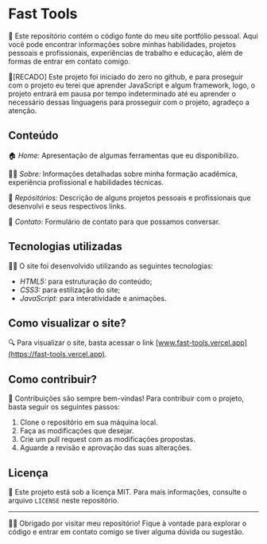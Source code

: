 # Fast Tools

📁 Este repositório contém o código fonte do meu site portfólio pessoal. Aqui você pode encontrar informações sobre minhas habilidades, projetos pessoais e profissionais, experiências de trabalho e educação, além de formas de entrar em contato comigo.

📢[RECADO] Este projeto foi iniciado do zero no github, e para proseguir com o projeto eu terei que aprender JavaScript e algum framework, logo, o projeto entrará em pausa por tempo indeterminado até eu aprender o necessário dessas linguagens para prosseguir com o projeto, agradeço a atenção.

## Conteúdo

🏠 *Home:* Apresentação de algumas ferramentas que eu disponibilizo.

🙋‍♂️ *Sobre:* Informações detalhadas sobre minha formação acadêmica, experiência profissional e habilidades técnicas.

📂 *Repósitórios:* Descrição de alguns projetos pessoais e profissionais que desenvolvi e seus respectivos links.

📧 *Contato:* Formulário de contato para que possamos conversar.

## Tecnologias utilizadas

👨‍💻 O site foi desenvolvido utilizando as seguintes tecnologias:

- *HTML5:* para estruturação do conteúdo;
- *CSS3:* para estilização do site;
- *JavaScript:* para interatividade e animações.

## Como visualizar o site?

🔍 Para visualizar o site, basta acessar o link [www.fast-tools.vercel.app](https://fast-tools.vercel.app).

## Como contribuir?

🤝 Contribuições são sempre bem-vindas! Para contribuir com o projeto, basta seguir os seguintes passos:

1. Clone o repositório em sua máquina local.
2. Faça as modificações que desejar.
3. Crie um pull request com as modificações propostas.
4. Aguarde a revisão e aprovação das suas alterações.

## Licença

📜 Este projeto está sob a licença MIT. Para mais informações, consulte o arquivo `LICENSE` neste repositório.

---

👋🏼 Obrigado por visitar meu repositório! Fique à vontade para explorar o código e entrar em contato comigo se tiver alguma dúvida ou sugestão.
